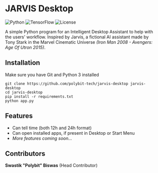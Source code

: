 # JARVIS Desktop

![Python](https://img.shields.io/badge/python-3670A0?style=for-the-badge&logo=python&logoColor=ffdd54)
![TensorFlow](https://img.shields.io/badge/TensorFlow-%23FF6F00.svg?style=for-the-badge&logo=TensorFlow&logoColor=white)
![License](https://img.shields.io/github/license/polybit-tech/jarvis-desktop?style=for-the-badge)

A simple Python program for an Intelligent Desktop Assistant to help with the users' workflow.
Inspired by Jarvis, a fictional AI assistant made by Tony Stark in the Marvel Cinematic Universe *(Iron Man 2008 - Avengers: Age Of Utron 2015)*.

## Installation
Make sure you have Git and Python 3 installed
```
git clone https://github.com/polybit-tech/jarvis-desktop jarvis-desktop
cd jarvis-desktop
pip install -r requirements.txt
python app.py
```

## Features
- Can tell time (both 12h and 24h format)
- Can open installed apps, if present in Desktop or Start Menu
- *More features coming soon...*

## Contributors

**Swastik "Polybit" Biswas** (Head Contributor)